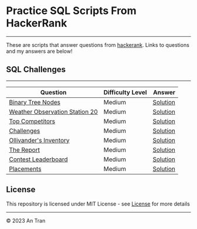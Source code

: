 # Practice SQL Scripts From HackerRank
------------

These are scripts that answer questions from <a href="https://hackerrank.com">hackerank</a>. Links to questions and my answers are below!

## SQL Challenges
---------------

| Question                | Difficulty Level              | Answer                 |
|-------------------------|-------------------------|------------------------:|
| <a href="https://www.hackerrank.com/challenges/binary-search-tree-1/problem">Binary Tree Nodes</a> | Medium | <a href="https://github.com/antran28/SQL-Practice/blob/main/Solution/Binary%20Tree%20Nodes.sql">Solution</a> |
| [Weather Observation Station 20](https://www.hackerrank.com/challenges/weather-observation-station-20/problem?isFullScreen=true) | Medium | [Solution](https://github.com/antran28/SQL-Practice/blob/main/Solution/Weather%20Observation%20Station%2020.sql) |
| [Top Competitors](https://www.hackerrank.com/challenges/full-score/problem) | Medium | [Solution](https://github.com/antran28/SQL-Practice/blob/main/Solution/Top%20Competitors.sql) |
| [Challenges](https://www.hackerrank.com/challenges/challenges/problem) | Medium | [Solution](https://github.com/antran28/SQL-Practice/blob/main/Solution/Challenges.sql) |
| [Ollivander's Inventory](https://www.hackerrank.com/challenges/harry-potter-and-wands/problem) | Medium | [Solution](https://github.com/antran28/SQL-Practice/blob/main/Solution/Ollivander's%20Inventory.sql) |
| [The Report](https://www.hackerrank.com/challenges/the-report/problem) | Medium | [Solution](https://github.com/antran28/SQL-Practice/blob/main/Solution/The%20Report.sql) |
| [Contest Leaderboard](https://www.hackerrank.com/challenges/contest-leaderboard/problem?isFullScreen=true) | Medium | [Solution](https://github.com/antran28/SQL-Practice/blob/main/Solution/Contest%20Leaderboard.sql) |
| [Placements](https://www.hackerrank.com/challenges/placements/problem?isFullScreen=true) | Medium | [Solution](https://github.com/antran28/SQL-Practice/blob/main/Solution/Placements.sql) |

## License
This repository is licensed under MIT License - see [License](LICENSE) for more details

___________________________________

<p>&copy; 2023 An Tran</p>
